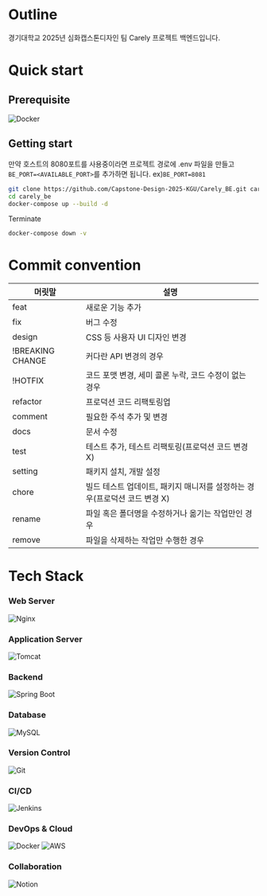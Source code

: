 # Outline

경기대학교 2025년 심화캡스톤디자인 팀 Carely 프로젝트 백엔드입니다.

# Quick start

## Prerequisite

![Docker](https://img.shields.io/badge/-Docker-2496ED?logo=docker&logoColor=white)

## Getting start

만약 호스트의 8080포트를 사용중이라면 프로젝트 경로에 .env 파일을 만들고
`BE_PORT=<AVAILABLE_PORT>`를 추가하면 됩니다. ex)`BE_PORT=8081`

```bash
git clone https://github.com/Capstone-Design-2025-KGU/Carely_BE.git carely_be
cd carely_be
docker-compose up --build -d
```

Terminate

```bash
docker-compose down -v
```

# Commit convention

| 머릿말 | 설명 |
| --- | --- |
| feat | 새로운 기능 추가 |
| fix | 버그 수정 |
| design | CSS 등 사용자 UI 디자인 변경 |
| !BREAKING CHANGE | 커다란 API 변경의 경우 |
| !HOTFIX | 코드 포맷 변경, 세미 콜론 누락, 코드 수정이 없는 경우 |
| refactor | 프로덕션 코드 리팩토링업 |
| comment | 필요한 주석 추가 및 변경 |
| docs | 문서 수정 |
| test | 테스트 추가, 테스트 리팩토링(프로덕션 코드 변경 X) |
| setting | 패키지 설치, 개발 설정 |
| chore | 빌드 테스트 업데이트, 패키지 매니저를 설정하는 경우(프로덕션 코드 변경 X) |
| rename | 파일 혹은 폴더명을 수정하거나 옮기는 작업만인 경우 |
| remove | 파일을 삭제하는 작업만 수행한 경우 |

# Tech Stack

### Web Server
![Nginx](https://img.shields.io/badge/-Nginx-009639?logo=nginx&logoColor=white)

### Application Server
![Tomcat](https://img.shields.io/badge/-Tomcat-F8DC75?logo=apache-tomcat&logoColor=black)

### Backend
![Spring Boot](https://img.shields.io/badge/-Spring_Boot-6DB33F?logo=spring-boot&logoColor=white)

### Database
![MySQL](https://img.shields.io/badge/-MySQL-4479A1?logo=mysql&logoColor=white)

### Version Control
![Git](https://img.shields.io/badge/-Git-F05032?logo=git&logoColor=white)

### CI/CD
![Jenkins](https://img.shields.io/badge/-Jenkins-D24939?logo=jenkins&logoColor=white)

### DevOps & Cloud
![Docker](https://img.shields.io/badge/-Docker-2496ED?logo=docker&logoColor=white)
![AWS](https://img.shields.io/badge/-AWS-232F3E?logo=amazon-aws&logoColor=white)

### Collaboration
![Notion](https://img.shields.io/badge/-Notion-000000?logo=notion&logoColor=white)
